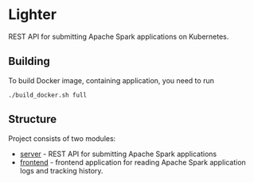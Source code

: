 # Lighter

REST API for submitting Apache Spark applications on Kubernetes.

## Building

To build Docker image, containing application, you need to run

```
./build_docker.sh full
```


## Structure

Project consists of two modules:
- [server](./server/) - REST API for submitting Apache Spark applications
- [frontend](./frontend/) - frontend application for reading Apache Spark application logs and tracking history.